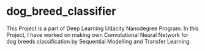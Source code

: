 # dog_breed_classifier
This Project is a part of Deep Learning Udacity Nanodegree Program. In this Project, I have worked on making own Convolutional Neural Network for dog breeds classification by Sequential Modelling and Transfer Learning. 
